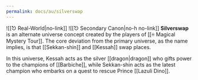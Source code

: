 ```yaml
---
permalink: docs/au/silverswap
---
```


![[⎋ Real-World|no-link]]
![[⎋ Secondary Canon|no-h no-link]]
**Silverswap** is an alternate universe concept created by the players of [[⍟ Magical Mystery Tour]]. The core deviation from the primary universe, as the name implies, is that [[Sekkan-shin]] and [[Kessah]] swap places. 

In this universe, Kessah acts as the silver [[dragon|dragon]] who gifts power to the champions of [[Barbiche]], while Sekkan-shin acts as the latest champion who embarks on a quest to rescue Prince [[Lazuli Dino]].